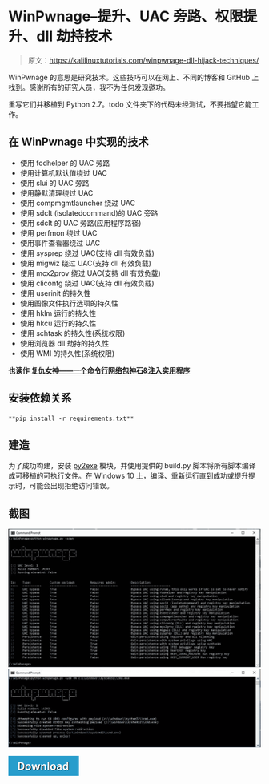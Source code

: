 # WinPwnage–提升、UAC 旁路、权限提升、dll 劫持技术

> 原文：<https://kalilinuxtutorials.com/winpwnage-dll-hijack-techniques/>

WinPwnage 的意思是研究技术。这些技巧可以在网上、不同的博客和 GitHub 上找到。感谢所有的研究人员，我不为任何发现邀功。

重写它们并移植到 Python 2.7。todo 文件夹下的代码未经测试，不要指望它能工作。

## **在 WinPwnage 中实现的技术**

*   使用 fodhelper 的 UAC 旁路
*   使用计算机默认值绕过 UAC
*   使用 slui 的 UAC 旁路
*   使用静默清理绕过 UAC
*   使用 compmgmtlauncher 绕过 UAC
*   使用 sdclt (isolatedcommand)的 UAC 旁路
*   使用 sdclt 的 UAC 旁路(应用程序路径)
*   使用 perfmon 绕过 UAC
*   使用事件查看器绕过 UAC
*   使用 sysprep 绕过 UAC(支持 dll 有效负载)
*   使用 migwiz 绕过 UAC(支持 dll 有效负载)
*   使用 mcx2prov 绕过 UAC(支持 dll 有效负载)
*   使用 cliconfg 绕过 UAC(支持 dll 有效负载)
*   使用 userinit 的持久性
*   使用图像文件执行选项的持久性
*   使用 hklm 运行的持久性
*   使用 hkcu 运行的持久性
*   使用 schtask 的持久性(系统权限)
*   使用浏览器 dll 劫持的持久性
*   使用 WMI 的持久性(系统权限)

**也读作 [复仇女神——一个命令行网络包神石&注入实用程序](https://kalilinuxtutorials.com/nemesis-command-line-network-packet/)**

## **安装依赖关系**

`**pip install -r requirements.txt**`

## **建造**

为了成功构建，安装 [py2exe](http://www.py2exe.org) 模块，并使用提供的 build.py 脚本将所有脚本编译成可移植的可执行文件。在 Windows 10 上，编译、重新运行直到成功或提升提示时，可能会出现拒绝访问错误。

## **截图**

![](img/a05f40198a301e10a91bbcc64604f801.png) ![](img/880ad25be4cb94d58acf9af34ba8feba.png)

[![](img/d861a9096555aeb1980fc054015933d7.png)](https://github.com/rootm0s/WinPwnage)